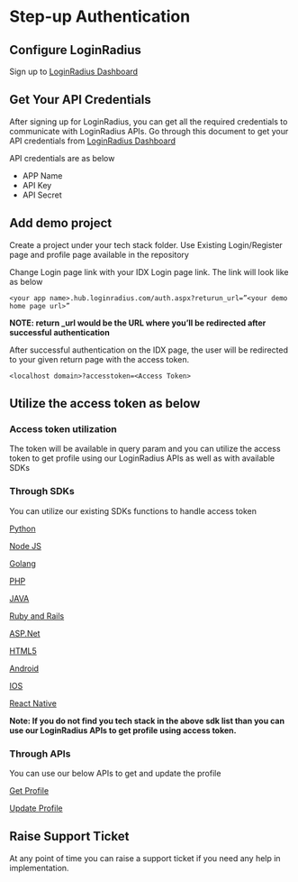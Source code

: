 # Step-up Authentication
## Configure LoginRadius
Sign up to [LoginRadius Dashboard](https://accounts.loginradius.com/auth.aspx?return_url=https://adminconsole.loginradius.com/login&action=register)


## Get Your API Credentials

After signing up for LoginRadius, you can get all the required credentials to communicate with LoginRadius APIs.
Go through this document to get your API credentials from [LoginRadius Dashboard](https://www.loginradius.com/docs/developer/howto/dashboard-setup/)


API credentials are as below
- APP Name
- API Key
- API Secret


## Add demo project
Create a project under your tech stack folder. 
Use Existing Login/Register page and profile page available in the repository

<Structure Image>

Change Login page link with your IDX Login page link. The link will look like as below
```
<your app name>.hub.loginradius.com/auth.aspx?returun_url=”<your demo home page url>”
```

**NOTE: return _url would be the URL where you’ll be redirected after successful authentication**

After successful authentication on the IDX page, the user will be redirected to your given return page with the access token.
```
<localhost domain>?accesstoken=<Access Token>
```
## Utilize the access token as below

### Access token utilization
The token will be available in query param and you can utilize the access token to get profile using our LoginRadius APIs as well as with available SDKs


### Through SDKs
You can utilize our existing SDKs functions to handle access token

[Python](https://www.loginradius.com/docs/developer/sdk-libraries/python-library/)

[Node JS](https://www.loginradius.com/docs/developer/sdk-libraries/node-js-library)

[Golang](https://www.loginradius.com/docs/developer/sdk-libraries/golang-library/)

[PHP](https://www.loginradius.com/docs/developer/sdk-libraries/php-library/)

[JAVA](https://www.loginradius.com/docs/developer/sdk-libraries/java-library/)

[Ruby and Rails](https://www.loginradius.com/docs/developer/sdk-libraries/ruby-library/)

[ASP.Net](https://www.loginradius.com/docs/developer/sdk-libraries/asp-net-library/)

[HTML5](https://www.loginradius.com/docs/developer/sdk-libraries/html5-library/)

[Android](https://www.loginradius.com/docs/developer/mobile-sdk-libraries/android-library/)

[IOS](https://www.loginradius.com/docs/developer/mobile-sdk-libraries/ios-library/)

[React Native](https://www.loginradius.com/docs/developer/mobile-sdk-libraries/react-native-library/)

**Note: If you do not find you tech stack in the above sdk list than you can use our LoginRadius APIs to get profile using access token.**

### Through APIs
You can use our below APIs to get and update the profile

[Get Profile](https://www.loginradius.com/docs/developer/api/authentication#auth-read-all-profiles-by-token)

[Update Profile](https://www.loginradius.com/docs/developer/api/account-api#account-update)

## Raise Support Ticket
At any point of time you can raise a support ticket if you need any help in implementation. 
